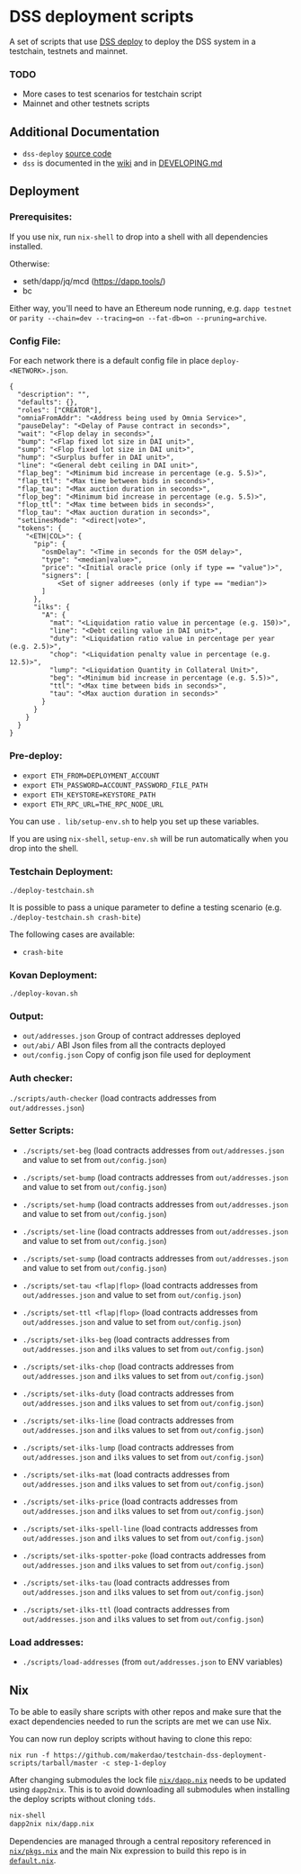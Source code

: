 # DSS deployment scripts

A set of scripts that use [DSS deploy](https://github.com/makerdao/dss-deploy) to deploy the DSS system in a testchain, testnets and mainnet.

### TODO

- More cases to test scenarios for testchain script
- Mainnet and other testnets scripts

## Additional Documentation

- `dss-deploy` [source code](https://github.com/makerdao/dss-deploy)
- `dss` is documented in the [wiki](https://github.com/makerdao/dss/wiki) and in [DEVELOPING.md](https://github.com/makerdao/dss/blob/master/DEVELOPING.md)

## Deployment

### Prerequisites:

If you use nix, run `nix-shell` to drop into a shell with all dependencies
installed.

Otherwise:

- seth/dapp/jq/mcd (https://dapp.tools/)
- bc

Either way, you'll need to have an Ethereum node running, e.g. `dapp testnet` or
`parity --chain=dev --tracing=on --fat-db=on --pruning=archive`.

### Config File:
For each network there is a default config file in place `deploy-<NETWORK>.json`.

```
{
  "description": "",
  "defaults": {},
  "roles": ["CREATOR"],
  "omniaFromAddr": "<Address being used by Omnia Service>",
  "pauseDelay": "<Delay of Pause contract in seconds>",
  "wait": "<Flop delay in seconds>",
  "bump": "<Flap fixed lot size in DAI unit>",
  "sump": "<Flop fixed lot size in DAI unit>",
  "hump": "<Surplus buffer in DAI unit>",
  "line": "<General debt ceiling in DAI unit>",
  "flap_beg": "<Minimum bid increase in percentage (e.g. 5.5)>",
  "flap_ttl": "<Max time between bids in seconds>",
  "flap_tau": "<Max auction duration in seconds>",
  "flop_beg": "<Minimum bid increase in percentage (e.g. 5.5)>",
  "flop_ttl": "<Max time between bids in seconds>",
  "flop_tau": "<Max auction duration in seconds>",
  "setLinesMode": "<direct|vote>",
  "tokens": {
    "<ETH|COL>": {
      "pip": {
        "osmDelay": "<Time in seconds for the OSM delay>",
        "type": "<median|value>",
        "price": "<Initial oracle price (only if type == "value")>",
        "signers": [
            <Set of signer addreeses (only if type == "median")>
        ]
      },
      "ilks": {
        "A": {
          "mat": "<Liquidation ratio value in percentage (e.g. 150)>",
          "line": "<Debt ceiling value in DAI unit>",
          "duty": "<Liquidation ratio value in percentage per year (e.g. 2.5)>",
          "chop": "<Liquidation penalty value in percentage (e.g. 12.5)>",
          "lump": "<Liquidation Quantity in Collateral Unit>",
          "beg": "<Minimum bid increase in percentage (e.g. 5.5)>",
          "ttl": "<Max time between bids in seconds>",
          "tau": "<Max auction duration in seconds>"
        }
      }
    }
  }
}

```
### Pre-deploy:

- `export ETH_FROM=DEPLOYMENT_ACCOUNT`
- `export ETH_PASSWORD=ACCOUNT_PASSWORD_FILE_PATH`
- `export ETH_KEYSTORE=KEYSTORE_PATH`
- `export ETH_RPC_URL=THE_RPC_NODE_URL`

You can use `. lib/setup-env.sh` to help you set up these variables.

If you are using `nix-shell`, `setup-env.sh` will be run automatically when you
drop into the shell.

### Testchain Deployment:

`./deploy-testchain.sh`

It is possible to pass a unique parameter to define a testing scenario (e.g. `./deploy-testchain.sh crash-bite`)

The following cases are available:

- `crash-bite`

### Kovan Deployment:

`./deploy-kovan.sh`

### Output:

- `out/addresses.json` Group of contract addresses deployed
- `out/abi/` ABI Json files from all the contracts deployed
- `out/config.json` Copy of config json file used for deployment

### Auth checker:

`./scripts/auth-checker` (load contracts addresses from `out/addresses.json`)

### Setter Scripts:

- `./scripts/set-beg` (load contracts addresses from `out/addresses.json` and value to set from `out/config.json`)
- `./scripts/set-bump` (load contracts addresses from `out/addresses.json` and value to set from `out/config.json`)
- `./scripts/set-hump` (load contracts addresses from `out/addresses.json` and value to set from `out/config.json`)
- `./scripts/set-line` (load contracts addresses from `out/addresses.json` and value to set from `out/config.json`)
- `./scripts/set-sump` (load contracts addresses from `out/addresses.json` and value to set from `out/config.json`)
- `./scripts/set-tau <flap|flop>` (load contracts addresses from `out/addresses.json` and value to set from `out/config.json`)
- `./scripts/set-ttl <flap|flop>` (load contracts addresses from `out/addresses.json` and value to set from `out/config.json`)

- `./scripts/set-ilks-beg` (load contracts addresses from `out/addresses.json` and `ilk`s values to set from `out/config.json`)
- `./scripts/set-ilks-chop` (load contracts addresses from `out/addresses.json` and `ilk`s values to set from `out/config.json`)
- `./scripts/set-ilks-duty` (load contracts addresses from `out/addresses.json` and `ilk`s values to set from `out/config.json`)
- `./scripts/set-ilks-line` (load contracts addresses from `out/addresses.json` and `ilk`s values to set from `out/config.json`)
- `./scripts/set-ilks-lump` (load contracts addresses from `out/addresses.json` and `ilk`s values to set from `out/config.json`)
- `./scripts/set-ilks-mat` (load contracts addresses from `out/addresses.json` and `ilk`s values to set from `out/config.json`)
- `./scripts/set-ilks-price` (load contracts addresses from `out/addresses.json` and `ilk`s values to set from `out/config.json`)
- `./scripts/set-ilks-spell-line` (load contracts addresses from `out/addresses.json` and `ilk`s values to set from `out/config.json`)
- `./scripts/set-ilks-spotter-poke` (load contracts addresses from `out/addresses.json` and `ilk`s values to set from `out/config.json`)
- `./scripts/set-ilks-tau` (load contracts addresses from `out/addresses.json` and `ilk`s values to set from `out/config.json`)
- `./scripts/set-ilks-ttl` (load contracts addresses from `out/addresses.json` and `ilk`s values to set from `out/config.json`)

### Load addresses:

- `./scripts/load-addresses` (from `out/addresses.json` to ENV variables)

## Nix

To be able to easily share scripts with other repos and make sure that the
exact dependencies needed to run the scripts are met we can use Nix.

You can now run deploy scripts without having to clone this repo:

```
nix run -f https://github.com/makerdao/testchain-dss-deployment-scripts/tarball/master -c step-1-deploy
```

After changing submodules the lock file [`nix/dapp.nix`](nix/dapp.nix)
needs to be updated using `dapp2nix`. This is to avoid downloading all
submodules when installing the deploy scripts without cloning `tdds`.

```sh
nix-shell
dapp2nix nix/dapp.nix
```

Dependencies are managed through a central repository referenced in
[`nix/pkgs.nix`](nix/pkgs.nix) and the main Nix expression to build this
repo is in [`default.nix`](default.nix).
